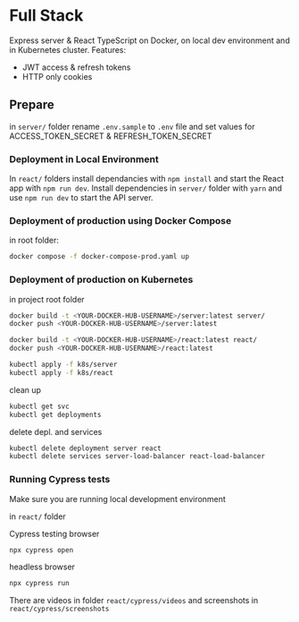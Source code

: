 # Full Stack

Express server & React TypeScript on Docker, on local dev environment and in Kubernetes cluster. 
Features: 
- JWT access & refresh tokens 
- HTTP only cookies

## Prepare

in `server/` folder rename `.env.sample` to `.env` file  and set values for ACCESS_TOKEN_SECRET & REFRESH_TOKEN_SECRET

### Deployment in Local Environment

In `react/` folders install dependancies with `npm install` and start the React app with `npm run dev`.
Install dependencies in `server/` folder with `yarn` and use `npm run dev` to start the API server. 

### Deployment of production using Docker Compose

in root folder:

```sh
docker compose -f docker-compose-prod.yaml up
```

### Deployment of production on Kubernetes

in project root folder

```sh
docker build -t <YOUR-DOCKER-HUB-USERNAME>/server:latest server/
docker push <YOUR-DOCKER-HUB-USERNAME>/server:latest

docker build -t <YOUR-DOCKER-HUB-USERNAME>/react:latest react/
docker push <YOUR-DOCKER-HUB-USERNAME>/react:latest

kubectl apply -f k8s/server
kubectl apply -f k8s/react
```

clean up

```sh
kubectl get svc
kubectl get deployments
```

delete depl. and services

```sh
kubectl delete deployment server react
kubectl delete services server-load-balancer react-load-balancer
```

### Running Cypress tests

Make sure you are running local development environment

in `react/` folder

Cypress testing browser
```sh
npx cypress open
```

headless browser
```sh
npx cypress run
```

There are videos in folder `react/cypress/videos` and screenshots in `react/cypress/screenshots` 
